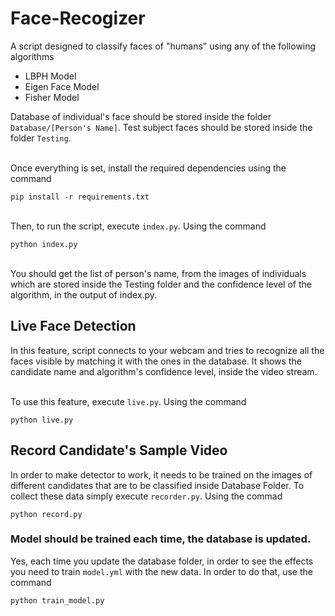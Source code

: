 # Face-Recogizer

A script designed to classify faces of "humans" using any of the following algorithms
- LBPH Model
- Eigen Face Model
- Fisher Model

Database of individual's face should be stored inside the folder `Database/[Person's Name]`. Test subject faces should be stored inside the folder `Testing`. 

\
Once everything is set, install the required dependencies using the command
```
pip install -r requirements.txt
```

\
Then, to run the script, execute `index.py`. Using the command
```
python index.py
```

\
You should get the list of person's name, from the images of individuals which are stored inside the Testing folder and the confidence level of the algorithm, in the output of index.py.

## Live Face Detection

In this feature, script connects to your webcam and tries to recognize all the faces visible by matching it with the ones in the database. It shows the candidate name and algorithm's confidence level, inside the video stream.

\
To use this feature, execute `live.py`. Using the command
```
python live.py
```

## Record Candidate's Sample Video

In order to make detector to work, it needs to be trained on the images of different candidates that are to be classified inside Database Folder. To collect these data simply execute `recorder.py`. Using the commad
```
python record.py
```

### Model should be trained each time, the database is updated.
Yes, each time you update the database folder, in order to see the effects you need to train `model.yml` with the new data. In order to do that, use the command
```
python train_model.py
```
